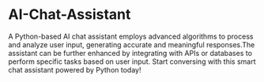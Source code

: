 # AI-Chat-Assistant
A Python-based AI chat assistant employs advanced algorithms to process and analyze user input, generating accurate and meaningful responses.The assistant can be further enhanced by integrating with APIs or databases to perform specific tasks based on user input. Start conversing with this smart chat assistant powered by Python today!
